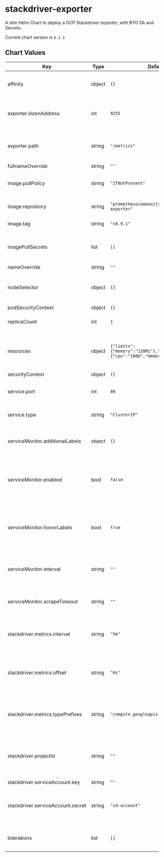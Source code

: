stackdriver-exporter
====================
A slim Helm Chart to deploy a GCP Stackdriver exporter, with BYO SA and Secrets.

Current chart version is `0.1.3`





## Chart Values

| Key | Type | Default | Description |
|-----|------|---------|-------------|
| affinity | object | `{}` | Adding any affinity for your deployment. |
| exporter.listenAddress | int | `9255` | What port should be used for the exporter to run on. |
| exporter.path | string | `"/metrics"` | What path should be used for the exporter to run on. |
| fullnameOverride | string | `""` |  |
| image.pullPolicy | string | `"IfNotPresent"` | Pull Policy to use within Cluster. |
| image.repository | string | `"prometheuscommunity/stackdriver-exporter"` | Image repository to use. |
| image.tag | string | `"v0.9.1"` | Image tag to use. |
| imagePullSecrets | list | `[]` | Providing image pull secrets when needed. |
| nameOverride | string | `""` |  |
| nodeSelector | object | `{}` | Adding a Node selector for your deployment. |
| podSecurityContext | object | `{}` |  |
| replicaCount | int | `1` | Amount of replicas to run. |
| resources | object | `{"limits":{"memory":"128Mi"},"requests":{"cpu":"100m","memory":"128Mi"}}` | define custom resources to use for your deployment. |
| securityContext | object | `{}` |  |
| service.port | int | `80` | Define which port to for your service. |
| service.type | string | `"ClusterIP"` | Define service type to deploy. |
| serviceMonitor.additionalLabels | object | `{}` | Adding any additional labels to the service monitor. |
| serviceMonitor.enabled | bool | `false` | Deploy a Prometheus Service Monitor along with the exporter. |
| serviceMonitor.honorLabels | bool | `true` | if true, label conflicts are resolved by keeping label values from the scraped data |
| serviceMonitor.interval | string | `""` | Set scraping interval for the service monitor. |
| serviceMonitor.scrapeTimeout | string | `""` | Set scraping time out for the service monitor. |
| stackdriver.metrics.interval | string | `"5m"` | Interval in which stackdriver should be queried. |
| stackdriver.metrics.offset | string | `"0s"` | Set off set of data to retrieve, may be needed for some metrics. |
| stackdriver.metrics.typePrefixes | string | `"compute.googleapis.com/instance/cpu"` | Comma seperated list of metrics to query in stackdriver. |
| stackdriver.projectId | string | `""` | Define which google Project to query for stackdriver metrics. |
| stackdriver.serviceAccount.key | string | `""` |  |
| stackdriver.serviceAccount.secret | string | `"sd-account"` | Define the secret name which stores the SA credentials. |
| tolerations | list | `[]` | Adding any tolerations to your deployment. |

